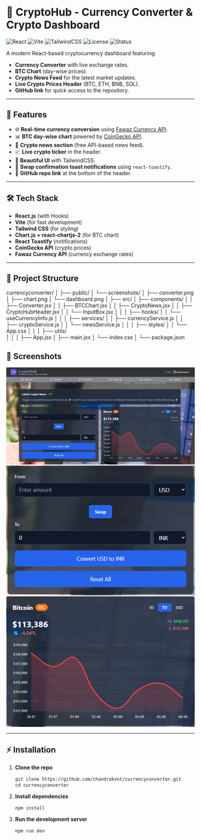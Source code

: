 # 💱 CryptoHub - Currency Converter & Crypto Dashboard
![React](https://img.shields.io/badge/React-18-blue?logo=react)
![Vite](https://img.shields.io/badge/Vite-4-purple?logo=vite)
![TailwindCSS](https://img.shields.io/badge/TailwindCSS-3-38B2AC?logo=tailwind-css)
![License](https://img.shields.io/badge/License-MIT-green)
![Status](https://img.shields.io/badge/Status-Active-success)

A modern React-based cryptocurrency dashboard featuring:
- **Currency Converter** with live exchange rates.
- **BTC Chart** (day-wise prices).
- **Crypto News Feed** for the latest market updates.
- **Live Crypto Prices Header** (BTC, ETH, BNB, SOL).
- **GitHub link** for quick access to the repository.

---

## 🚀 Features
- 🌐 **Real-time currency conversion** using [Fawaz Currency API](https://github.com/fawazahmed0/currency-api).
- 📊 **BTC day-wise chart** powered by [CoinGecko API](https://www.coingecko.com/).
- 📰 **Crypto news section** (free API-based news feed).
- 💹 **Live crypto ticker** in the header.
- 🎨 **Beautiful UI** with TailwindCSS.
- 🔔 **Swap confirmation toast notifications** using `react-toastify`.
- 🔗 **GitHub repo link** at the bottom of the header.

---

## 🛠️ Tech Stack
- **React.js** (with Hooks)
- **Vite** (for fast development)
- **Tailwind CSS** (for styling)
- **Chart.js + react-chartjs-2** (for BTC chart)
- **React Toastify** (notifications)
- **CoinGecko API** (crypto prices)
- **Fawaz Currency API** (currency exchange rates)

---

## 📂 Project Structure
currencyconverter/
│
├── public/
│   └── screenshots/
│       ├── converter.png
│       ├── chart.png
│       └── dashboard.png
│
├── src/
│   ├── components/
│   │   ├── Converter.jsx
│   │   ├── BTCChart.jsx
│   │   ├── CryptoNews.jsx
│   │   ├── CryptoHubHeader.jsx
│   │   └── InputBox.jsx
│   │
│   ├── hooks/
│   │   └── useCurrencyInfo.js
│   │
│   ├── services/
│   │   ├── currencyService.js
│   │   ├── cryptoService.js
│   │   └── newsService.js
│   │
│   ├── styles/
│   │   └── App.css
│   │
│   ├── utils/        
│   │
│   ├── App.jsx
│   ├── main.jsx
│   └── index.css
│
└── package.json

## 📸 Screenshots
![Dashboard](./public/screenshots/All.png)
![Currency Converter](./public/screenshots/converter.png)
![BTC Chart](./public/screenshots/chart.png)

---


## ⚡ Installation

1. **Clone the repo**
   ```
   git clone https://github.com/chandrakxnt/currencyconverter.git
   cd currencyconverter

2. **Install dependencies**
    ```
    npm install

3. **Run the development server**
    ```
    npm run dev
